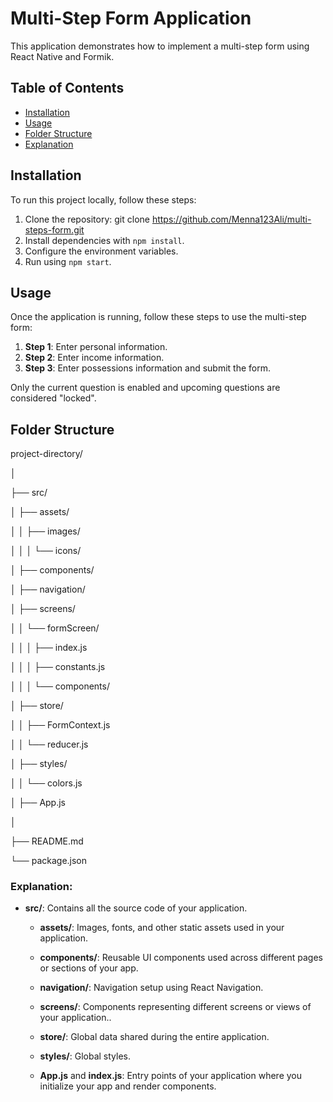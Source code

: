 # Multi-Step Form Application

This application demonstrates how to implement a multi-step form using React Native and Formik.

## Table of Contents

- [Installation](#installation)
- [Usage](#usage)
- [Folder Structure](#folder-structure)
- [Explanation](#Explanation)
  
## Installation

To run this project locally, follow these steps:

1. Clone the repository:
   git clone https://github.com/Menna123Ali/multi-steps-form.git
2. Install dependencies with `npm install`.
3. Configure the environment variables.
4. Run using `npm start`.

## Usage

Once the application is running, follow these steps to use the multi-step form:

1. **Step 1**: Enter personal information.
2. **Step 2**: Enter income information.
3. **Step 3**: Enter possessions information and submit the form.
   
Only the current question is enabled and upcoming questions are considered "locked".

## Folder Structure

project-directory/

│

├── src/

│ ├── assets/

│ │ ├── images/

│ │ │ └── icons/

│ ├── components/

│ ├── navigation/

│ ├── screens/

│ │ └── formScreen/

│ │ │ ├── index.js

│ │ │ ├── constants.js

│ │ │ └── components/

│ ├── store/

│ │ ├── FormContext.js

│ │ └── reducer.js

│ ├── styles/

│ │ └── colors.js

│ ├── App.js

│

├── README.md

└── package.json

### Explanation:

- **src/**: Contains all the source code of your application.
  - **assets/**: Images, fonts, and other static assets used in your application.

  - **components/**: Reusable UI components used across different pages or sections of your app.
    
  - **navigation/**: Navigation setup using React Navigation.

  - **screens/**: Components representing different screens or views of your application..

  - **store/**: Global data shared during the entire application.

  - **styles/**: Global styles.
    
  - **App.js** and **index.js**: Entry points of your application where you initialize your app and render components.

